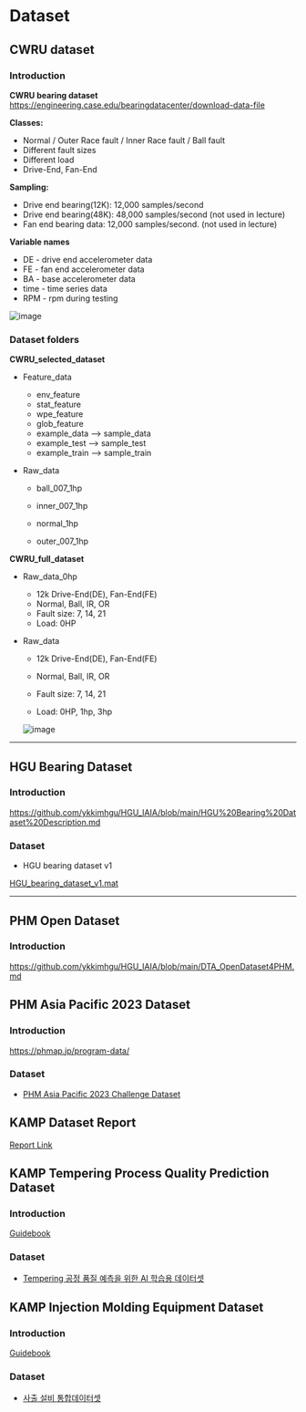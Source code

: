 # Dataset



## CWRU dataset

### Introduction 

**CWRU bearing dataset** 
https://engineering.case.edu/bearingdatacenter/download-data-file

**Classes:**

* Normal / Outer Race fault  / Inner Race fault / Ball fault
* Different fault sizes
* Different load
* Drive-End, Fan-End

**Sampling:** 

* Drive end bearing(12K): 12,000 samples/second
* Drive end bearing(48K):  48,000 samples/second  (not used in lecture)
* Fan end bearing data:  12,000 samples/second.  (not used in lecture)

**Variable names**

* DE - drive end accelerometer data
* FE - fan end accelerometer data
* BA - base accelerometer data
* time - time series data
* RPM - rpm during testing



![image](https://github.com/user-attachments/assets/35099f50-ca84-42bd-8219-128680bee37a)




### Dataset folders

**CWRU_selected_dataset**

* Feature_data

  * env_feature
  * stat_feature
  * wpe_feature
  * glob_feature
  * example_data  --> sample_data
  * example_test -->  sample_test
  * example_train --> sample_train

* Raw_data

  * ball_007_1hp  

  * inner_007_1hp

  * normal_1hp  

  * outer_007_1hp

    

**CWRU_full_dataset**

* Raw_data_0hp
  * 12k Drive-End(DE), Fan-End(FE) 
  * Normal, Ball, IR, OR
  * Fault size: 7, 14, 21
  * Load: 0HP

* Raw_data

  * 12k Drive-End(DE), Fan-End(FE) 

  * Normal, Ball, IR, OR

  * Fault size: 7, 14, 21

  * Load: 0HP, 1hp, 3hp
  
  ![image](https://github.com/user-attachments/assets/7addc9d8-e6ae-4de2-94cf-f594e2dd6c32)
  
  



---



## HGU Bearing Dataset

### Introduction 

https://github.com/ykkimhgu/HGU_IAIA/blob/main/HGU%20Bearing%20Dataset%20Description.md



### Dataset 

* HGU bearing dataset v1

[HGU_bearing_dataset_v1.mat](https://drive.google.com/file/d/1bkB45JlS0Z7lILDIBCOj2u4NZzHTqn9i/view?usp=share_link)





---



## PHM Open Dataset 

### Introduction 

https://github.com/ykkimhgu/HGU_IAIA/blob/main/DTA_OpenDataset4PHM.md



## PHM Asia Pacific 2023 Dataset 

### Introduction 

https://phmap.jp/program-data/

### Dataset

* [PHM Asia Pacific 2023 Challenge Dataset](https://drive.google.com/drive/folders/1MLUVndRdowhbB8bUXiklrYEOhhYETESI?usp=sharing)



## KAMP Dataset Report

[Report Link](https://drive.google.com/file/d/13Wh1Fn0Kv9GY8df_MEQbqEKsU4zlJEzF/view?usp=drive_link)



## KAMP Tempering Process Quality Prediction Dataset

### Introduction 

[Guidebook](https://drive.google.com/file/d/1EmZoI0NmyUZtslIu2zHJl0IIF9vg-FGq/view?usp=drive_link)

### Dataset

* [Tempering 공정 품질 예측을 위한 AI 학습용 데이터셋](https://drive.google.com/drive/folders/1j05glPUcERuz2FviOpp4YJwwNuDRQakl?usp=sharing)



## KAMP Injection Molding Equipment Dataset

### Introduction 

[Guidebook](https://drive.google.com/file/d/16343TwlMk_CHfKlKneaDaM8eTFqh8VmK/view?usp=drive_link)

### Dataset

* [사출 설비 통합데이터셋](https://drive.google.com/drive/folders/13Lw71eGkCocErELS9qTuX7TaXZpltzrD?usp=sharing)


